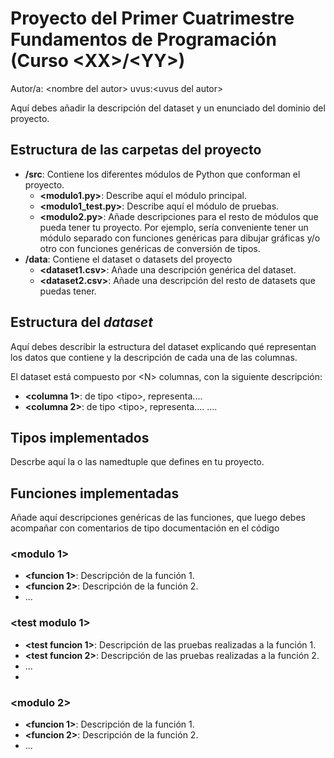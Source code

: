 # Proyecto del Primer Cuatrimestre Fundamentos de Programación (Curso  &lt;XX&gt;/&lt;YY&gt;)
Autor/a: &lt;nombre del autor&gt;   uvus:&lt;uvus del autor&gt;

Aquí debes añadir la descripción del dataset y un enunciado del dominio del proyecto.


## Estructura de las carpetas del proyecto

* **/src**: Contiene los diferentes módulos de Python que conforman el proyecto.
  * **&lt;modulo1.py&gt;**: Describe aquí el módulo principal.
  * **&lt;modulo1_test.py&gt;**: Describe aquí el módulo de pruebas.
  * **&lt;modulo2.py&gt;**: Añade descripciones para el resto de módulos que pueda tener tu proyecto. Por ejemplo, sería conveniente tener un módulo separado con funciones genéricas para dibujar gráficas y/o otro con funciones genéricas de conversión de tipos. 
* **/data**: Contiene el dataset o datasets del proyecto
    * **&lt;dataset1.csv&gt;**: Añade una descripción genérica del dataset.
    * **&lt;dataset2.csv&gt;**: Añade una descripción del resto de datasets que puedas tener.
    
## Estructura del *dataset*

Aquí debes describir la estructura del dataset explicando qué representan los datos que contiene y la descripción de cada una de las columnas.

El dataset está compuesto por &lt;N&gt; columnas, con la siguiente descripción:

* **&lt;columna 1>**: de tipo &lt;tipo&gt;, representa....
* **&lt;columna 2>**: de tipo &lt;tipo&gt;, representa....
....

## Tipos implementados

Descrbe aquí la o las namedtuple que defines en tu proyecto.

## Funciones implementadas
Añade aquí descripciones genéricas de las funciones, que luego debes acompañar con comentarios de tipo documentación en el código

### &lt;modulo 1&gt;

* **<funcion 1>**: Descripción de la función 1.
* **<funcion 2>**: Descripción de la función 2.
* ...

### &lt;test modulo 1&gt;

* **<test funcion 1>**: Descripción de las pruebas realizadas a la función 1.
* **<test funcion 2>**: Descripción de las pruebas realizadas a la función 2.
* ...
* 

### &lt;modulo 2&gt;

* **&lt;funcion 1&gt;**: Descripción de la función 1.
* **&lt;funcion 2&gt;**: Descripción de la función 2.
* ...
